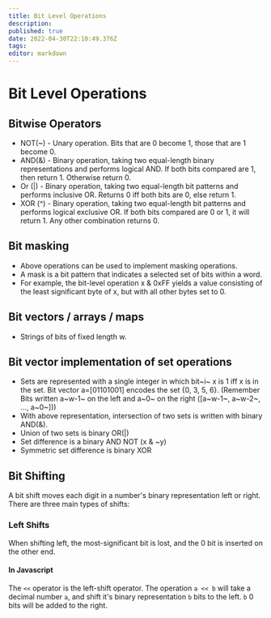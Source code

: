 ```yaml
---
title: Bit Level Operations
description: 
published: true
date: 2022-04-30T22:10:49.376Z
tags: 
editor: markdown
---
```


# Bit Level Operations
## Bitwise Operators

* NOT(~) - Unary operation. Bits that are 0 become 1, those that are 1 become 0.
* AND(&) - Binary operation, taking two equal-length binary representations and performs logical AND. If both bits compared are 1, then return 1. Otherwise return 0. 
* Or (|) - Binary operation, taking two equal-length bit patterns and performs inclusive OR. Returns 0 iff both bits are 0, else return 1.
* XOR (^) - Binary operation, taking two equal-length bit patterns and performs logical exclusive OR. If both bits compared are 0 or 1, it will return 1. Any other combination returns 0.
## Bit masking
* Above operations can be used to implement masking operations. 
* A mask is a bit pattern that indicates a selected set of bits within a word.
* For example, the bit-level operation x & 0xFF yields a value consisting of the least significant byte of x, but with all other bytes set to 0. 

## Bit vectors / arrays / maps
* Strings of bits of fixed length w.  

## Bit vector implementation of set operations
* Sets are represented with a single integer in which bit~i~ x is 1 iff x is in the set. Bit vector a=[01101001] encodes the set {0, 3, 5, 6}. (Remember Bits written a~w-1~ on the left and a~0~ on the right ([a~w-1~, a~w-2~, ..., a~0~]))
* With above representation, intersection of two sets is written with binary AND(&).
* Union of two sets is binary OR(|)
* Set difference is a binary AND NOT (x & ~y)
* Symmetric set difference is binary XOR

## Bit Shifting
A bit shift moves each digit in a number's binary representation left or right. There are three main types of shifts:
### Left Shifts
When shifting left, the most-significant bit is lost, and the $0$ bit is inserted on the other end. 
#### In Javascript
The `<<` operator is the left-shift operator.
The operation `a << b` will take a decimal number `a`, and shift it's binary representation `b` bits to the left. `b` $0$ bits will be added to the right. 